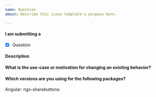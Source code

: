 ```yaml
---
name: Question
about: Describe this issue template's purpose here.

---
```


<!-- 
1. Please make sure that you have searched in the older issues before submitting a new one!
2. Please fill out all the required information!
 -->

#### I am submitting a

- [x] Question

#### Description



#### What is the use-case or motivation for changing an existing behavior?



#### Which versions are you using for the following packages?

Angular:
ngx-sharebuttons:

